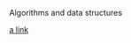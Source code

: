 Algorithms and data structures

[a link](https://github.com/abulbrr/ADS2018Informatics/tree/master/BaraaHabbal_1601261094/Binary%20decimal%20conversation/binaryDecimalConversation)
